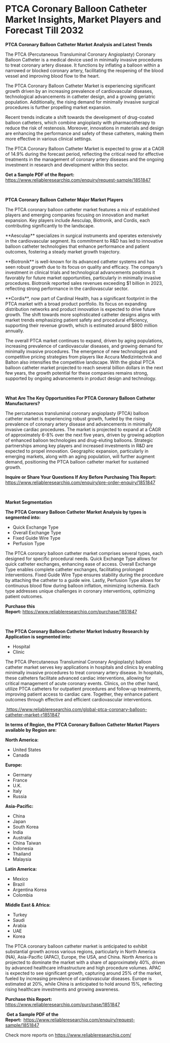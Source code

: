 <p><h1>PTCA Coronary Balloon Catheter Market Insights, Market Players and Forecast Till 2032</h1></p><p><strong>PTCA Coronary Balloon Catheter Market Analysis and Latest Trends</strong></p>
<p><p>The PTCA (Percutaneous Transluminal Coronary Angioplasty) Coronary Balloon Catheter is a medical device used in minimally invasive procedures to treat coronary artery disease. It functions by inflating a balloon within a narrowed or blocked coronary artery, facilitating the reopening of the blood vessel and improving blood flow to the heart.</p><p>The PTCA Coronary Balloon Catheter Market is experiencing significant growth driven by an increasing prevalence of cardiovascular diseases, technological advancements in catheter design, and a growing geriatric population. Additionally, the rising demand for minimally invasive surgical procedures is further propelling market expansion. </p><p>Recent trends indicate a shift towards the development of drug-coated balloon catheters, which combine angioplasty with pharmacotherapy to reduce the risk of restenosis. Moreover, innovations in materials and design are enhancing the performance and safety of these catheters, making them more effective in various clinical settings. </p><p>The PTCA Coronary Balloon Catheter Market is expected to grow at a CAGR of 14.9% during the forecast period, reflecting the critical need for effective treatments in the management of coronary artery diseases and the ongoing investment in research and development within this sector.</p></p>
<p><strong>Get a Sample PDF of the Report:&nbsp;</strong> <a href="https://www.reliableresearchiq.com/enquiry/request-sample/1851847?utm_campaign=3174&utm_medium=2&utm_source=Github&utm_content=ia&utm_term=26032025&utm_id=ptca-coronary-balloon-catheter">https://www.reliableresearchiq.com/enquiry/request-sample/1851847</a></p>
<p>&nbsp;</p>
<p><strong>PTCA Coronary Balloon Catheter Major Market Players</strong></p>
<p><p>The PTCA coronary balloon catheter market features a mix of established players and emerging companies focusing on innovation and market expansion. Key players include Aesculap, Biotronik, and Cordis, each contributing significantly to the landscape.</p><p>**Aesculap** specializes in surgical instruments and operates extensively in the cardiovascular segment. Its commitment to R&D has led to innovative balloon catheter technologies that enhance performance and patient outcomes, fostering a steady market growth trajectory.</p><p>**Biotronik** is well-known for its advanced catheter systems and has seen robust growth due to its focus on quality and efficacy. The company’s investment in clinical trials and technological advancements positions it favorably for future market opportunities, particularly in minimally invasive procedures. Biotronik reported sales revenues exceeding $1 billion in 2023, reflecting strong performance in the cardiovascular sector.</p><p>**Cordis**, now part of Cardinal Health, has a significant footprint in the PTCA market with a broad product portfolio. Its focus on expanding distribution networks and product innovation is expected to drive future growth. The shift towards more sophisticated catheter designs aligns with market trends emphasizing patient safety and procedural efficiency, supporting their revenue growth, which is estimated around $800 million annually.</p><p>The overall PTCA market continues to expand, driven by aging populations, increasing prevalence of cardiovascular diseases, and growing demand for minimally invasive procedures. The emergence of new technologies and competitive pricing strategies from players like Accura Medizintechnik and Balton also intensifies the competitive landscape. With the global PTCA balloon catheter market projected to reach several billion dollars in the next few years, the growth potential for these companies remains strong, supported by ongoing advancements in product design and technology.</p></p>
<p>&nbsp;</p>
<p><strong>What Are The Key Opportunities For PTCA Coronary Balloon Catheter Manufacturers?</strong></p>
<p><p>The percutaneous transluminal coronary angioplasty (PTCA) balloon catheter market is experiencing robust growth, fueled by the rising prevalence of coronary artery disease and advancements in minimally invasive cardiac procedures. The market is projected to expand at a CAGR of approximately 6-8% over the next five years, driven by growing adoption of enhanced balloon technologies and drug-eluting balloons. Strategic partnerships among key players and increased investments in R&D are expected to propel innovation. Geographic expansion, particularly in emerging markets, along with an aging population, will further augment demand, positioning the PTCA balloon catheter market for sustained growth.</p></p>
<p><strong>Inquire or Share Your Questions If Any Before Purchasing This Report:</strong> <a href="https://www.reliableresearchiq.com/enquiry/pre-order-enquiry/1851847?utm_campaign=3174&utm_medium=2&utm_source=Github&utm_content=ia&utm_term=26032025&utm_id=ptca-coronary-balloon-catheter">https://www.reliableresearchiq.com/enquiry/pre-order-enquiry/1851847</a></p>
<p>&nbsp;</p>
<p><strong>Market Segmentation</strong></p>
<p><strong>The PTCA Coronary Balloon Catheter Market Analysis by types is segmented into:</strong></p>
<p><ul><li>Quick Exchange Type</li><li>Overall Exchange Type</li><li>Fixed Guide Wire Type</li><li>Perfusion Type</li></ul></p>
<p><p>The PTCA coronary balloon catheter market comprises several types, each designed for specific procedural needs. Quick Exchange Type allows for quick catheter exchanges, enhancing ease of access. Overall Exchange Type enables complete catheter exchanges, facilitating prolonged interventions. Fixed Guide Wire Type ensures stability during the procedure by attaching the catheter to a guide wire. Lastly, Perfusion Type allows for continuous blood flow during balloon inflation, minimizing ischemia. Each type addresses unique challenges in coronary interventions, optimizing patient outcomes.</p></p>
<p><strong>Purchase this Report:&nbsp;</strong><a href="https://www.reliableresearchiq.com/purchase/1851847?utm_campaign=3174&utm_medium=2&utm_source=Github&utm_content=ia&utm_term=26032025&utm_id=ptca-coronary-balloon-catheter">https://www.reliableresearchiq.com/purchase/1851847</a></p>
<p>&nbsp;</p>
<p><strong>The PTCA Coronary Balloon Catheter Market Industry Research by Application is segmented into:</strong></p>
<p><ul><li>Hospital</li><li>Clinic</li></ul></p>
<p><p>The PTCA (Percutaneous Transluminal Coronary Angioplasty) balloon catheter market serves key applications in hospitals and clinics by enabling minimally invasive procedures to treat coronary artery disease. In hospitals, these catheters facilitate advanced cardiac interventions, allowing for critical management of acute coronary events. Clinics, on the other hand, utilize PTCA catheters for outpatient procedures and follow-up treatments, improving patient access to cardiac care. Together, they enhance patient outcomes through effective and efficient cardiovascular interventions.</p></p>
<p><a href="https://www.reliableresearchiq.com/global-ptca-coronary-balloon-catheter-market-r1851847?utm_campaign=3174&utm_medium=2&utm_source=Github&utm_content=ia&utm_term=26032025&utm_id=ptca-coronary-balloon-catheter">&nbsp;https://www.reliableresearchiq.com/global-ptca-coronary-balloon-catheter-market-r1851847</a></p>
<p><strong>In terms of Region, the PTCA Coronary Balloon Catheter Market Players available by Region are:</strong></p>
<p>
    <p> <strong> North America: </strong>
        <ul>
            <li>United States</li>
            <li>Canada</li>
        </ul>
        </p> 
    <p> <strong> Europe: </strong>
        <ul>
            <li>Germany</li>
            <li>France</li>
            <li>U.K.</li>
            <li>Italy</li>
            <li>Russia</li>
        </ul>
        </p> 
    <p> <strong> Asia-Pacific: </strong>
        <ul>
            <li>China</li>
            <li>Japan</li>
            <li>South Korea</li>
            <li>India</li>
            <li>Australia</li>
            <li>China Taiwan</li>
            <li>Indonesia</li>
            <li>Thailand</li>
            <li>Malaysia</li>
        </ul>
        </p> 
    <p> <strong> Latin America: </strong>
        <ul>
            <li>Mexico</li>
            <li>Brazil</li>
            <li>Argentina Korea</li>
            <li>Colombia</li>
        </ul>
        </p> 
    <p> <strong> Middle East & Africa: </strong>
        <ul>
            <li>Turkey</li>
            <li>Saudi</li>
            <li>Arabia</li>
            <li>UAE</li>
            <li>Korea</li>
        </ul>
    </p>
    </p>
<p><p>The PTCA coronary balloon catheter market is anticipated to exhibit substantial growth across various regions, particularly in North America (NA), Asia-Pacific (APAC), Europe, the USA, and China. North America is projected to dominate the market with a share of approximately 40%, driven by advanced healthcare infrastructure and high procedure volumes. APAC is expected to see significant growth, capturing around 25% of the market, fueled by increasing prevalence of cardiovascular diseases. Europe is estimated at 20%, while China is anticipated to hold around 15%, reflecting rising healthcare investments and growing awareness.</p></p>
<p><strong>Purchase this Report: </strong><a href="https://www.reliableresearchiq.com/purchase/1851847?utm_campaign=3174&utm_medium=2&utm_source=Github&utm_content=ia&utm_term=26032025&utm_id=ptca-coronary-balloon-catheter">https://www.reliableresearchiq.com/purchase/1851847</a></p>
<p>&nbsp;<strong>Get a Sample PDF of the Report:&nbsp;&nbsp;</strong><a href="https://www.reliableresearchiq.com/enquiry/request-sample/1851847?utm_campaign=3174&utm_medium=2&utm_source=Github&utm_content=ia&utm_term=26032025&utm_id=ptca-coronary-balloon-catheter">https://www.reliableresearchiq.com/enquiry/request-sample/1851847</a></p>
<p><strong></strong></p>
<p>Check more reports on <a href="https://www.reliableresearchiq.com/?utm_campaign=3174&utm_medium=2&utm_source=Github&utm_content=ia&utm_term=26032025&utm_id=ptca-coronary-balloon-catheter">https://www.reliableresearchiq.com/</a></p>